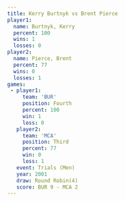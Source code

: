 ```yaml
---
title: Kerry Burtnyk vs Brent Pierce
player1:              
  name: Burtnyk, Kerry
  percent: 100        
  wins: 1             
  losses: 0           
player2:              
  name: Pierce, Brent 
  percent: 77         
  wins: 0             
  losses: 1           
games:
 - player1:          
     team: 'BUR'     
     position: Fourth
     percent: 100    
     win: 1          
     loss: 0         
   player2:         
     team: 'MCA'    
     position: Third
     percent: 77    
     win: 0         
     loss: 1        
   event: Trials (Men) 
   year: 2001          
   draw: Round Robin(4)
   score: BUR 9 - MCA 2
---
```

